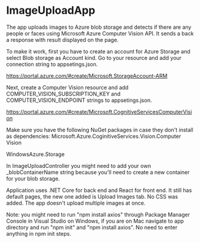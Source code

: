 # ImageUploadApp

The app uploads images to Azure blob storage and detects if there are any people or faces using Microsoft Azure Computer Vision API. 
It sends a back a response with result displayed on the page.

To make it work, first you have to create an account for Azure Storage and select Blob storage as Account kind. 
Go to your resource and add your connection string to appsetings.json.

https://portal.azure.com/#create/Microsoft.StorageAccount-ARM

Next, create a Computer Vision resource and add COMPUTER_VISION_SUBSCRIPTION_KEY and COMPUTER_VISION_ENDPOINT strings to appsetings.json.

https://portal.azure.com/#create/Microsoft.CognitiveServicesComputerVision

Make sure you have the following NuGet packages in case they don't install as dependencies: 
Microsoft.Azure.CoginitiveServices.Vision.Computer Vision

WindowsAzure.Storage

In ImageUploadController you might need to add your own _blobContainerName string because you'll need to create a new container for your blob storage.

Application uses .NET Core for back end and React for front end. It still has default pages, the new one added is Upload Images tab. No CSS was added.
The app doesn't upload multiple images at once. 

Note: you might need to run "npm install axios" through Package Manager Console in Visual Studio on Windows, if you are on Mac navigate to app directory and run "npm init" and "npm install axios". No need to enter anything in npm init steps. 
